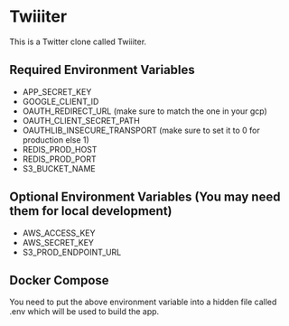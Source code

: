 # Twiiiter 

This is a Twitter clone called Twiiiter.

## Required Environment Variables

- APP_SECRET_KEY
- GOOGLE_CLIENT_ID
- OAUTH_REDIRECT_URL (make sure to match the one in your gcp)
- OAUTH_CLIENT_SECRET_PATH
- OAUTHLIB_INSECURE_TRANSPORT (make sure to set it to 0 for production else 1)
- REDIS_PROD_HOST
- REDIS_PROD_PORT
- S3_BUCKET_NAME

## Optional Environment Variables (You may need them for local development)

- AWS_ACCESS_KEY
- AWS_SECRET_KEY
- S3_PROD_ENDPOINT_URL

## Docker Compose

You need to put the above environment variable into a hidden file called .env which will be used to build the app.

